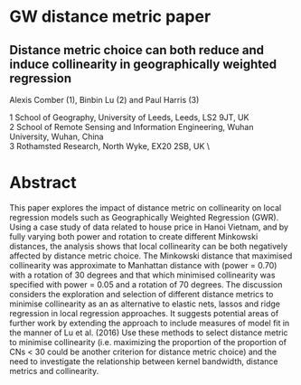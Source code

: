 # GW distance metric paper

## Distance metric choice can both reduce and induce collinearity in geographically weighted regression

Alexis Comber (1), Binbin Lu (2) and Paul Harris (3)

1 School of Geography, University of Leeds, Leeds, LS2 9JT, UK \
2 School of Remote Sensing and Information Engineering, Wuhan University, Wuhan, China \
3 Rothamsted Research, North Wyke, EX20 2SB, UK \

# Abstract
This paper explores the impact of distance metric on collinearity on local regression models such as Geographically Weighted Regression (GWR). Using a case study of data related to house price in Hanoi Vietnam, and by fully varying both power and rotation to create different Minkowski distances, the analysis shows that local collinearity can be both negatively affected by distance metric choice. The Minkowski distance that maximised collinearity was approximate to Manhattan distance with (power = 0.70) with a rotation of 30 degrees and that which minimised collinearity was specified with power = 0.05 and a rotation of 70 degrees. The discussion considers the exploration and selection of different distance metrics to minimise collinearity as an as alternative to elastic nets, lassos and ridge regression in local regression approaches. It suggests potential areas of further work by extending the approach to include measures of model fit in the manner of Lu et al. (2016) Use these methods to select distance metric to minimise collinearity (i.e. maximizing the proportion of the proportion of CNs < 30 could be another criterion for distance metric choice) and the need to investigate the relationship between kernel bandwidth, distance metrics and collinearity. 

